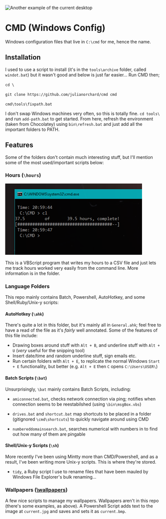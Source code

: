 ![Another example of the current desktop](wallpapers/current.bmp)

# CMD (Windows Config)

Windows configuration files that live in `C:\cmd` for me, hence the name.

## Installation

I used to use a script to install (it's in the
`tools\archive` folder, called `windot.bat`) but
it wasn't good and below is just far easier... Run
CMD then;

`cd \`

`git clone https://github.com/julianorchard/cmd cmd`

`cmd\tools\fixpath.bat`

I don't swap Windows machines very often, so this
is totally fine. `cd tools\` and run `add-path.bat` to get started. From here,
refresh the environment (taken from Chocolatey) using `bin\refresh.bat` and
just add all the important folders to PATH.

## Features

Some of the folders don't contain much interesting stuff, but I'll mention some
of the most used/important scripts below: 

### Hours (`\hours`)

![usage of cl command](hours/screenshot.png)

This is a VBScript program that writes my hours to a CSV file and just lets me
track hours worked very easily from the command line. More information is in the
folder.

### Language Folders

This repo mainly contains Batch, Powershell,
AutoHotkey, and some Shell/Ruby/Unix-y scripts: 

#### AutoHotkey (`\ahk`)

There's quite a lot in this folder, but it's mainly all in `General.ahk`; feel
free to have a read of the file as it's *fairly* well annotated. Some of the
features of this file include: 

- Drawing boxes around stuff with `Alt + B`, and
    underline stuff with `Alt + U` (*very* useful for the
    snipping tool)
- Insert date/time and random underline stuff,
    sign emails etc.
- Run certain folders with `Alt + E`, to replicate
    the normal Windows `Start + E` functionality,
    but better (e.g. `Alt + E` then `C` opens `C:\Users\USER\`)

#### Batch Scripts (`\bat`)

Unsurprisingly, `\bat` mainly contains Batch
Scripts, including: 

- `amiconnected.bat`, checks network connection
via ping; notifies when connection seems to be
reestabilshed (using `\bin\msgBox.vbs`)

- `drives.bat` and `shortcut.bat` map shortcuts to
be placed in a folder (gitignored
`\cmd\shortcuts`) to quickly navigate around using
CMD

- `numbereddomainsearch.bat`, searches numerical
with numbers in to find out how many of them are
pingable

#### Shell/Unix-y Scripts (`\sh`)

More recently I've been using Mintty more than
CMD/Powershell, and as a result, I've been writing
more Unix-y scripts. This is where they're stored. 

- `tidy`, a Ruby script I use to rename files that
have been mauled by Windows File Explorer's bulk
renaming...

### Wallpapers ([\wallpapers](https://github.com/julianorchard/cmd/tree/main/wallpapers))

A few nice scripts to manage my wallpapers. Wallpapers aren't in this repo
(there's some examples, as above). A Powershell
Script adds text to the image at `current.jpg` and
saves and sets it as `current.bmp`.


